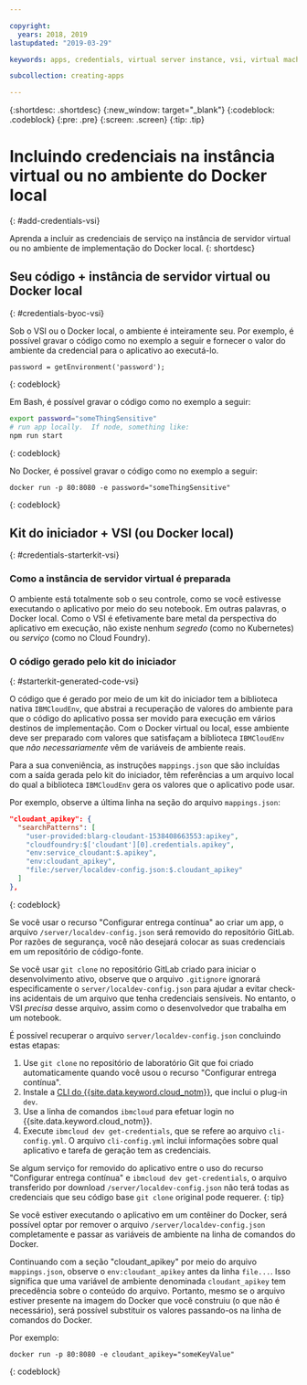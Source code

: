 ```yaml
---

copyright:
  years: 2018, 2019
lastupdated: "2019-03-29"

keywords: apps, credentials, virtual server instance, vsi, virtual machine, vm, environment, credential, virtual, docker, local, ibmcloudenv

subcollection: creating-apps

---
```


{:shortdesc: .shortdesc}
{:new_window: target="_blank"}
{:codeblock: .codeblock}
{:pre: .pre}
{:screen: .screen}
{:tip: .tip}

# Incluindo credenciais na instância virtual ou no ambiente do Docker local
{: #add-credentials-vsi}

Aprenda a incluir as credenciais de serviço na instância de servidor virtual ou no ambiente de implementação
do Docker local.
{: shortdesc}

## Seu código + instância de servidor virtual ou Docker local
{: #credentials-byoc-vsi}

Sob o VSI ou o Docker local, o ambiente é inteiramente seu. Por exemplo, é possível gravar o código como no
exemplo a seguir e fornecer o valor do ambiente da credencial para o aplicativo ao executá-lo.
```
password = getEnvironment('password');
```
{: codeblock}

Em Bash, é possível gravar o código como no exemplo a seguir:
```bash
export password="someThingSensitive"
# run app locally.  If node, something like:
npm run start
```
{: codeblock}

No Docker, é possível gravar o código como no exemplo a seguir:
```
docker run -p 80:8080 -e password="someThingSensitive"
```
{: codeblock}

## Kit do iniciador + VSI (ou Docker local)
{: #credentials-starterkit-vsi}

### Como a instância de servidor virtual é preparada

O ambiente está totalmente sob o seu controle, como se você estivesse executando o aplicativo por meio do seu notebook. Em outras palavras, o Docker local. Como o VSI é efetivamente bare metal da perspectiva do aplicativo
em execução, não existe nenhum _segredo_ (como no Kubernetes) ou _serviço_ (como no Cloud
Foundry).

### O código gerado pelo kit do iniciador
{: #starterkit-generated-code-vsi}

O código que é gerado por meio de um kit do iniciador tem a biblioteca nativa `IBMCloudEnv`, que abstrai a recuperação de valores do ambiente para que o código do aplicativo possa ser movido para execução em vários destinos de implementação. Com o Docker virtual ou local, esse ambiente deve ser preparado com valores que
satisfaçam a biblioteca `IBMCloudEnv` que _não necessariamente_ vêm de variáveis de
ambiente reais.

Para a sua conveniência, as instruções `mappings.json` que são incluídas com a saída gerada
pelo kit do iniciador, têm referências a um arquivo local do qual a biblioteca `IBMCloudEnv` gera os valores que o aplicativo pode usar.

Por exemplo, observe a última linha na seção do arquivo `mappings.json`:
```json
"cloudant_apikey": {
  "searchPatterns": [
    "user-provided:blarg-cloudant-1538408663553:apikey",
    "cloudfoundry:$['cloudant'][0].credentials.apikey",
    "env:service_cloudant:$.apikey",
    "env:cloudant_apikey",
    "file:/server/localdev-config.json:$.cloudant_apikey"
  ]
},
```
{: codeblock}

Se você usar o recurso "Configurar entrega contínua" ao criar um app, o arquivo `/server/localdev-config.json` será removido do repositório GitLab. Por razões de segurança, você não desejará colocar as suas credenciais em um repositório de código-fonte.

Se você usar `git clone` no repositório GitLab criado para iniciar o desenvolvimento ativo,
observe que o arquivo `.gitignore` ignorará especificamente o `server/localdev-config.json` para ajudar a evitar check-ins acidentais de um arquivo que tenha
credenciais sensíveis. No entanto, o VSI _precisa_ desse arquivo, assim como o desenvolvedor que
trabalha em um notebook.

É possível recuperar o arquivo `server/localdev-config.json` concluindo estas etapas:

1. Use `git clone` no repositório de laboratório Git que foi criado automaticamente quando você usou o recurso "Configurar entrega contínua".
2. Instale a [CLI do {{site.data.keyword.cloud_notm}}](/docs/cli?topic=cloud-cli-ibmcloud-cli), que inclui o plug-in `dev`.
3. Use a linha de comandos `ibmcloud` para efetuar login no {{site.data.keyword.cloud_notm}}.
4. Execute `ibmcloud dev get-credentials`, que se refere ao arquivo `cli-config.yml`. O arquivo `cli-config.yml` inclui informações sobre qual aplicativo e tarefa de geração tem as
credenciais.

Se algum serviço for removido do aplicativo entre o uso do recurso "Configurar entrega contínua" e `ibmcloud dev get-credentials`, o arquivo transferido por download `/server/localdev-config.json` não terá todas as credenciais que seu código base `git clone` original pode requerer.
{: tip}

Se você estiver executando o aplicativo em um contêiner do Docker, será possível optar por remover o arquivo `/server/localdev-config.json` completamente e passar as variáveis de ambiente na linha de comandos
do Docker.

Continuando com a seção "cloudant_apikey" por meio do arquivo `mappings.json`, observe o
`env:cloudant_apikey` antes da linha `file...`. Isso significa que uma variável de ambiente denominada `cloudant_apikey` tem precedência sobre o conteúdo do arquivo. Portanto, mesmo se o arquivo estiver presente na imagem do Docker que você construiu (o que não é necessário), será possível
substituir os valores passando-os na linha de comandos do Docker.

Por exemplo:
```
docker run -p 80:8080 -e cloudant_apikey="someKeyValue"
```
{: codeblock}
